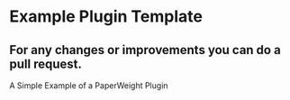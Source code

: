 # Example Plugin Template

## For any changes or improvements you can do a pull request.

A Simple Example of a PaperWeight Plugin
